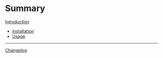 # Summary

[Introduction](README.md)

- [Installation](guide/installation.md)
- [Usage](guide/usage.md)

---

[Changelog](CHANGELOG.md)
